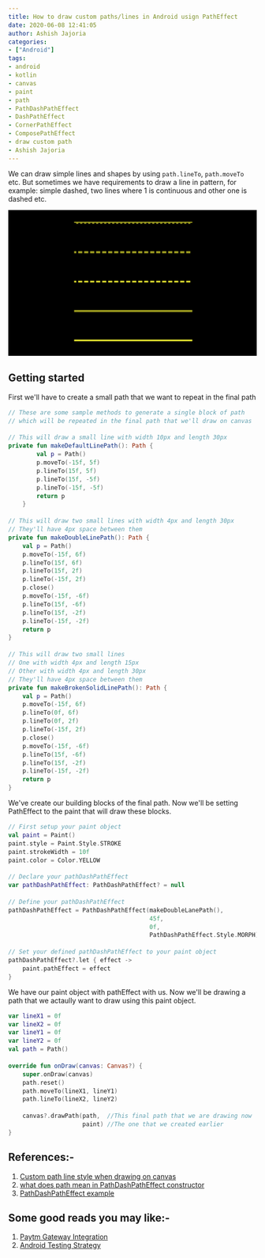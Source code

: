 ```yaml
---
title: How to draw custom paths/lines in Android usign PathEffect
date: 2020-06-08 12:41:05
author: Ashish Jajoria
categories:
- ["Android"]
tags: 
- android
- kotlin
- canvas
- paint
- path
- PathDashPathEffect
- DashPathEffect
- CornerPathEffect
- ComposePathEffect
- draw custom path
- Ashish Jajoria
---
```


We can draw simple lines and shapes by using `path.lineTo`, `path.moveTo` etc. But sometimes we have requirements to draw a line in pattern, for example: simple dashed, two lines where 1 is continuous and other one is dashed etc.

![Lines Drawn By PathEffects](/Android/drawing-custom-paths-in-android/lines.png)

## Getting started

First we'll have to create a small path that we want to repeat in the final path

```kotlin
// These are some sample methods to generate a single block of path
// which will be repeated in the final path that we'll draw on canvas

// This will draw a small line with width 10px and length 30px
private fun makeDefaultLinePath(): Path {
        val p = Path()
        p.moveTo(-15f, 5f)
        p.lineTo(15f, 5f)
        p.lineTo(15f, -5f)
        p.lineTo(-15f, -5f)
        return p
    }

// This will draw two small lines with width 4px and length 30px
// They'll have 4px space between them
private fun makeDoubleLinePath(): Path {
    val p = Path()
    p.moveTo(-15f, 6f)
    p.lineTo(15f, 6f)
    p.lineTo(15f, 2f)
    p.lineTo(-15f, 2f)
    p.close()
    p.moveTo(-15f, -6f)
    p.lineTo(15f, -6f)
    p.lineTo(15f, -2f)
    p.lineTo(-15f, -2f)
    return p
}

// This will draw two small lines
// One with width 4px and length 15px
// Other with width 4px and length 30px
// They'll have 4px space between them
private fun makeBrokenSolidLinePath(): Path {
    val p = Path()
    p.moveTo(-15f, 6f)
    p.lineTo(0f, 6f)
    p.lineTo(0f, 2f)
    p.lineTo(-15f, 2f)
    p.close()
    p.moveTo(-15f, -6f)
    p.lineTo(15f, -6f)
    p.lineTo(15f, -2f)
    p.lineTo(-15f, -2f)
    return p
}
```

We've create our building blocks of the final path. Now we'll be setting PathEffect to the paint that will draw these blocks.

```kotlin
// First setup your paint object
val paint = Paint()
paint.style = Paint.Style.STROKE
paint.strokeWidth = 10f
paint.color = Color.YELLOW

// Declare your pathDashPathEffect
var pathDashPathEffect: PathDashPathEffect? = null

// Define your pathDashPathEffect
pathDashPathEffect = PathDashPathEffect(makeDoubleLanePath(),           //Your building block
                                        45f,                            //At how much distance the next block should be drawn from the current block's starting point
                                        0f,                             //Phase value
                                        PathDashPathEffect.Style.MORPH) //EffectStyle

// Set your defined pathDashPathEffect to your paint object
pathDashPathEffect?.let { effect ->
    paint.pathEffect = effect
}
```

We have our paint object with pathEffect with us. Now we'll be drawing a path that we actaully want to draw using this paint object.

```kotlin
var lineX1 = 0f
var lineX2 = 0f
var lineY1 = 0f
var lineY2 = 0f
val path = Path()

override fun onDraw(canvas: Canvas?) {
    super.onDraw(canvas)
    path.reset()
    path.moveTo(lineX1, lineY1)
    path.lineTo(lineX2, lineY2)

    canvas?.drawPath(path,  //This final path that we are drawing now
                     paint) //The one that we created earlier
}

```

## References:-

1. [Custom path line style when drawing on canvas](https://stackoverflow.com/questions/10907386/custom-path-line-style-when-drawing-on-canvas)
2. [what does path mean in PathDashPathEffect constructor](https://stackoverflow.com/questions/20068803/what-does-path-mean-in-pathdashpatheffect-constructor)
3. [PathDashPathEffect example](http://android-coding.blogspot.com/2014/05/pathdashpatheffect-example.html)

## Some good reads you may like:-

1. [Paytm Gateway Integration](https://nayan.co/blog/Ruby-on-Rails/paytm-gateway-integration/)
2. [Android Testing Strategy](https://nayan.co/blog/Android/Android-Testing-Strategy/)
